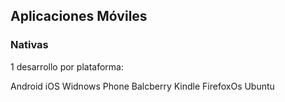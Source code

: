 ## Aplicaciones Móviles
### Nativas


1 desarrollo por plataforma:

Android
iOS
Widnows Phone
Balcberry
Kindle
FirefoxOs
Ubuntu


